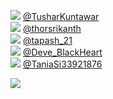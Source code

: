 
 ![](http://pbs.twimg.com/profile_images/1514174346524524545/THCcxskC_normal.jpg) [@TusharKuntawar](https://twitter.com/TusharKuntawar)<br>![](http://abs.twimg.com/sticky/default_profile_images/default_profile_normal.png) [@thorsrikanth](https://twitter.com/thorsrikanth)<br>![](http://pbs.twimg.com/profile_images/870328738554101762/bI8LpiK6_normal.jpg) [@tapash_21](https://twitter.com/tapash_21)<br>![](http://pbs.twimg.com/profile_images/1520534112989237250/tJhZMBpB_normal.jpg) [@Deve_BlackHeart](https://twitter.com/Deve_BlackHeart)<br>![](http://pbs.twimg.com/profile_images/1407329586522775562/7ywdSAfh_normal.jpg) [@TaniaSi33921876](https://twitter.com/TaniaSi33921876)<br> 

![](https://visitor-badge.laobi.icu/badge?page_id=ponder)
